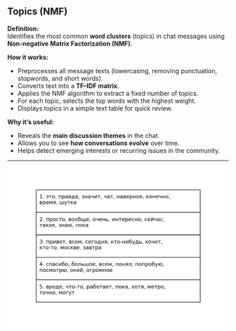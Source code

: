 ## Topics (NMF)

**Definition:**  
Identifies the most common **word clusters** (topics) in chat messages using **Non-negative Matrix Factorization (NMF)**.

**How it works:**
- Preprocesses all message texts (lowercasing, removing punctuation, stopwords, and short words).
- Converts text into a **TF–IDF matrix**.
- Applies the NMF algorithm to extract a fixed number of topics.
- For each topic, selects the top words with the highest weight.
- Displays topics in a simple text table for quick review.

**Why it’s useful:**
- Reveals the **main discussion themes** in the chat.
- Allows you to see **how conversations evolve** over time.
- Helps detect emerging interests or recurring issues in the community.

---

![Visualisation example](topics_nmf.png)